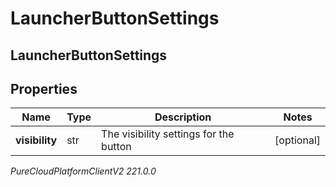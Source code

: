# LauncherButtonSettings

## LauncherButtonSettings

## Properties

|Name | Type | Description | Notes|
|------------ | ------------- | ------------- | -------------|
| **visibility** | str | The visibility settings for the button | [optional] |



_PureCloudPlatformClientV2 221.0.0_
